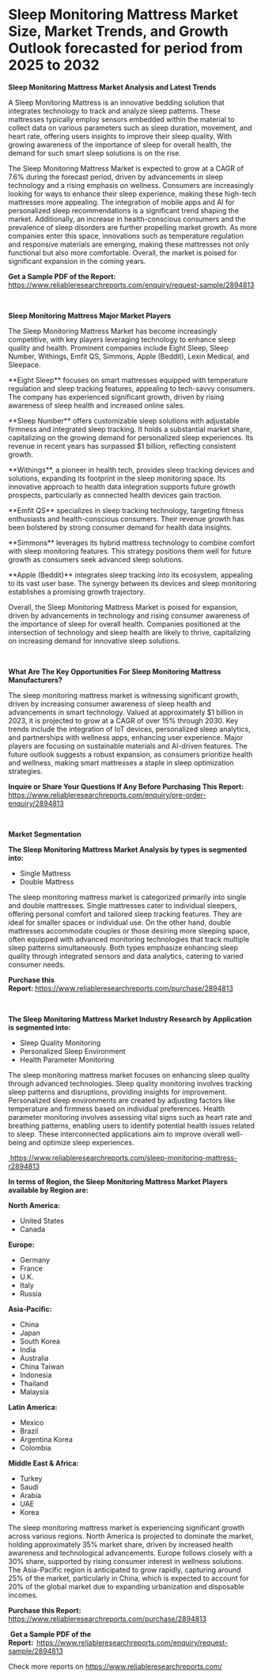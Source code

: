<p><h1>Sleep Monitoring Mattress Market Size, Market Trends, and Growth Outlook forecasted for period from 2025 to 2032</h1></p><p><strong>Sleep Monitoring Mattress Market Analysis and Latest Trends</strong></p>
<p><p>A Sleep Monitoring Mattress is an innovative bedding solution that integrates technology to track and analyze sleep patterns. These mattresses typically employ sensors embedded within the material to collect data on various parameters such as sleep duration, movement, and heart rate, offering users insights to improve their sleep quality. With growing awareness of the importance of sleep for overall health, the demand for such smart sleep solutions is on the rise.</p><p>The Sleep Monitoring Mattress Market is expected to grow at a CAGR of 7.6% during the forecast period, driven by advancements in sleep technology and a rising emphasis on wellness. Consumers are increasingly looking for ways to enhance their sleep experience, making these high-tech mattresses more appealing. The integration of mobile apps and AI for personalized sleep recommendations is a significant trend shaping the market. Additionally, an increase in health-conscious consumers and the prevalence of sleep disorders are further propelling market growth. As more companies enter this space, innovations such as temperature regulation and responsive materials are emerging, making these mattresses not only functional but also more comfortable. Overall, the market is poised for significant expansion in the coming years.</p></p>
<p><strong>Get a Sample PDF of the Report:&nbsp;</strong> <a href="https://www.reliableresearchreports.com/enquiry/request-sample/2894813?utm_campaign=2954&utm_medium=2&utm_source=Github&utm_content=ia&utm_term=15032025&utm_id=sleep-monitoring-mattress">https://www.reliableresearchreports.com/enquiry/request-sample/2894813</a></p>
<p>&nbsp;</p>
<p><strong>Sleep Monitoring Mattress Major Market Players</strong></p>
<p><p>The Sleep Monitoring Mattress Market has become increasingly competitive, with key players leveraging technology to enhance sleep quality and health. Prominent companies include Eight Sleep, Sleep Number, Withings, Emfit QS, Simmons, Apple (Beddit), Lexin Medical, and Sleepace.</p><p>**Eight Sleep** focuses on smart mattresses equipped with temperature regulation and sleep tracking features, appealing to tech-savvy consumers. The company has experienced significant growth, driven by rising awareness of sleep health and increased online sales.</p><p>**Sleep Number** offers customizable sleep solutions with adjustable firmness and integrated sleep tracking. It holds a substantial market share, capitalizing on the growing demand for personalized sleep experiences. Its revenue in recent years has surpassed $1 billion, reflecting consistent growth.</p><p>**Withings**, a pioneer in health tech, provides sleep tracking devices and solutions, expanding its footprint in the sleep monitoring space. Its innovative approach to health data integration supports future growth prospects, particularly as connected health devices gain traction.</p><p>**Emfit QS** specializes in sleep tracking technology, targeting fitness enthusiasts and health-conscious consumers. Their revenue growth has been bolstered by strong consumer demand for health data insights.</p><p>**Simmons** leverages its hybrid mattress technology to combine comfort with sleep monitoring features. This strategy positions them well for future growth as consumers seek advanced sleep solutions.</p><p>**Apple (Beddit)** integrates sleep tracking into its ecosystem, appealing to its vast user base. The synergy between its devices and sleep monitoring establishes a promising growth trajectory.</p><p>Overall, the Sleep Monitoring Mattress Market is poised for expansion, driven by advancements in technology and rising consumer awareness of the importance of sleep for overall health. Companies positioned at the intersection of technology and sleep health are likely to thrive, capitalizing on increasing demand for innovative sleep solutions.</p></p>
<p>&nbsp;</p>
<p><strong>What Are The Key Opportunities For Sleep Monitoring Mattress Manufacturers?</strong></p>
<p><p>The sleep monitoring mattress market is witnessing significant growth, driven by increasing consumer awareness of sleep health and advancements in smart technology. Valued at approximately $1 billion in 2023, it is projected to grow at a CAGR of over 15% through 2030. Key trends include the integration of IoT devices, personalized sleep analytics, and partnerships with wellness apps, enhancing user experience. Major players are focusing on sustainable materials and AI-driven features. The future outlook suggests a robust expansion, as consumers prioritize health and wellness, making smart mattresses a staple in sleep optimization strategies.</p></p>
<p><strong>Inquire or Share Your Questions If Any Before Purchasing This Report:</strong> <a href="https://www.reliableresearchreports.com/enquiry/pre-order-enquiry/2894813?utm_campaign=2954&utm_medium=2&utm_source=Github&utm_content=ia&utm_term=15032025&utm_id=sleep-monitoring-mattress">https://www.reliableresearchreports.com/enquiry/pre-order-enquiry/2894813</a></p>
<p>&nbsp;</p>
<p><strong>Market Segmentation</strong></p>
<p><strong>The Sleep Monitoring Mattress Market Analysis by types is segmented into:</strong></p>
<p><ul><li>Single Mattress</li><li>Double Mattress</li></ul></p>
<p><p>The sleep monitoring mattress market is categorized primarily into single and double mattresses. Single mattresses cater to individual sleepers, offering personal comfort and tailored sleep tracking features. They are ideal for smaller spaces or individual use. On the other hand, double mattresses accommodate couples or those desiring more sleeping space, often equipped with advanced monitoring technologies that track multiple sleep patterns simultaneously. Both types emphasize enhancing sleep quality through integrated sensors and data analytics, catering to varied consumer needs.</p></p>
<p><strong>Purchase this Report:&nbsp;</strong><a href="https://www.reliableresearchreports.com/purchase/2894813?utm_campaign=2954&utm_medium=2&utm_source=Github&utm_content=ia&utm_term=15032025&utm_id=sleep-monitoring-mattress">https://www.reliableresearchreports.com/purchase/2894813</a></p>
<p>&nbsp;</p>
<p><strong>The Sleep Monitoring Mattress Market Industry Research by Application is segmented into:</strong></p>
<p><ul><li>Sleep Quality Monitoring</li><li>Personalized Sleep Environment</li><li>Health Parameter Monitoring</li></ul></p>
<p><p>The sleep monitoring mattress market focuses on enhancing sleep quality through advanced technologies. Sleep quality monitoring involves tracking sleep patterns and disruptions, providing insights for improvement. Personalized sleep environments are created by adjusting factors like temperature and firmness based on individual preferences. Health parameter monitoring involves assessing vital signs such as heart rate and breathing patterns, enabling users to identify potential health issues related to sleep. These interconnected applications aim to improve overall well-being and optimize sleep experiences.</p></p>
<p><a href="https://www.reliableresearchreports.com/sleep-monitoring-mattress-r2894813?utm_campaign=2954&utm_medium=2&utm_source=Github&utm_content=ia&utm_term=15032025&utm_id=sleep-monitoring-mattress">&nbsp;https://www.reliableresearchreports.com/sleep-monitoring-mattress-r2894813</a></p>
<p><strong>In terms of Region, the Sleep Monitoring Mattress Market Players available by Region are:</strong></p>
<p>
    <p> <strong> North America: </strong>
        <ul>
            <li>United States</li>
            <li>Canada</li>
        </ul>
        </p> 
    <p> <strong> Europe: </strong>
        <ul>
            <li>Germany</li>
            <li>France</li>
            <li>U.K.</li>
            <li>Italy</li>
            <li>Russia</li>
        </ul>
        </p> 
    <p> <strong> Asia-Pacific: </strong>
        <ul>
            <li>China</li>
            <li>Japan</li>
            <li>South Korea</li>
            <li>India</li>
            <li>Australia</li>
            <li>China Taiwan</li>
            <li>Indonesia</li>
            <li>Thailand</li>
            <li>Malaysia</li>
        </ul>
        </p> 
    <p> <strong> Latin America: </strong>
        <ul>
            <li>Mexico</li>
            <li>Brazil</li>
            <li>Argentina Korea</li>
            <li>Colombia</li>
        </ul>
        </p> 
    <p> <strong> Middle East & Africa: </strong>
        <ul>
            <li>Turkey</li>
            <li>Saudi</li>
            <li>Arabia</li>
            <li>UAE</li>
            <li>Korea</li>
        </ul>
    </p>
    </p>
<p><p>The sleep monitoring mattress market is experiencing significant growth across various regions. North America is projected to dominate the market, holding approximately 35% market share, driven by increased health awareness and technological advancements. Europe follows closely with a 30% share, supported by rising consumer interest in wellness solutions. The Asia-Pacific region is anticipated to grow rapidly, capturing around 25% of the market, particularly in China, which is expected to account for 20% of the global market due to expanding urbanization and disposable incomes.</p></p>
<p><strong>Purchase this Report: </strong><a href="https://www.reliableresearchreports.com/purchase/2894813?utm_campaign=2954&utm_medium=2&utm_source=Github&utm_content=ia&utm_term=15032025&utm_id=sleep-monitoring-mattress">https://www.reliableresearchreports.com/purchase/2894813</a></p>
<p>&nbsp;<strong>Get a Sample PDF of the Report:&nbsp;&nbsp;</strong><a href="https://www.reliableresearchreports.com/enquiry/request-sample/2894813?utm_campaign=2954&utm_medium=2&utm_source=Github&utm_content=ia&utm_term=15032025&utm_id=sleep-monitoring-mattress">https://www.reliableresearchreports.com/enquiry/request-sample/2894813</a></p>
<p><strong></strong></p>
<p>Check more reports on <a href="https://www.reliableresearchreports.com/?utm_campaign=2954&utm_medium=2&utm_source=Github&utm_content=ia&utm_term=15032025&utm_id=sleep-monitoring-mattress">https://www.reliableresearchreports.com/</a></p>